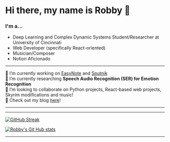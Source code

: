 # Hi there, my name is Robby 👋

### I'm a...
* Deep Learning and Complex Dynamic Systems Student/Researcher at University of Cincinnati
* Web Developer (specifically React-oriented)  
* Musician/Composer  
* Notion Aficionado

---

🔭 I’m currently working on [EasyNote](https://github.com/robbyph/easynote) and [Sputnik](https://github.com/robbyph/Sputnik)  
🌱 I’m currently researching **Speech Audio Recognition (SER) for Emotion Recognition**    
👯 I’m looking to collaborate on Python projects, React-based web projects, Skyrim modifications and music!  
📝 Check out my blog [here](https://www.robbyhoover.com/blog)!

---



---

[![GitHub Streak](https://streak-stats.demolab.com/?user=robbyph)](https://git.io/streak-stats)

[![Robby's Git Hub stats](https://github-readme-stats.vercel.app/api?username=robbyph&show_icons=true&theme=github_dark)](https://github.com/robbyph/github-readme-stats)

---
